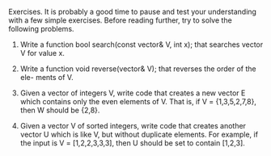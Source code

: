 Exercises. It is probably a good time to pause and test your understanding with a few
simple exercises. Before reading further, try to solve the following problems.
1. Write a function bool search(const vector<int>& V, int x); that searches vector
V for value x.

2. Write a function void reverse(vector<int>& V); that reverses the order of the ele-
ments of V.

3. Given a vector of integers V, write code that creates a new vector E which contains only
the even elements of V. That is, if V = {1,3,5,2,7,8}, then W should be {2,8}.
4. Given a vector V of sorted integers, write code that creates another vector U which is like
V, but without duplicate elements. For example, if the input is V = [1,2,2,3,3,3],
then U should be set to contain [1,2,3].
